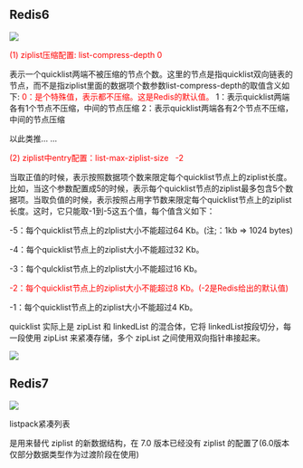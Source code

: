 ## Redis6

![](images/45.List默认配置.png)

<font color = 'red'>(1) ziplist压缩配置: list-compress-depth 0</font>

表示一个quicklist两端不被压缩的节点个数。这里的节点是指quicklist双向链表的节点，而不是指ziplist里面的数据项个数参数list-compress-depth的取值含义如下:
<font color = 'red'>0：是个特殊值，表示都不压缩。这是Redis的默认值。</font>
1：表示quicklist两端各有1个节点不压缩，中间的节点压缩
2：表示quicklist两端各有2个节点不压缩，中间的节点压缩

以此类推... ...

<font color = 'red'>(2) ziplist中entry配置：list-max-ziplist-size   -2</font>

当取正值的时候，表示按照数据项个数来限定每个quicklist节点上的ziplist长度。比如，当这个参数配置成5的时候，表示每个quicklist节点的ziplist最多包含5个数据项。当取负值的时候，表示按照占用字节数来限定每个quicklist节点上的ziplist长度。这时，它只能取-1到-5这五个值，每个值含义如下：

-5：每个quicklist节点上的zlplist大小不能超过64 Kb。(注;：1kb => 1024 bytes)

-4：每个quicklist节点上的ziplist大小不能超过32 Kb。

-3：每个qulcklist节点上的zlplist大小不能超过16 Kb。

<font color = 'red'>-2：每个quicklist节点上的ziplist大小不能超过8 Kb。(-2是Redis给出的默认值)</font>

-1：每个quicklist节点上的ziplist大小不能超过4 Kb。

quicklist 实际上是 zipList 和 linkedList 的混合体，它将 linkedList按段切分，每一段使用 zipList 来紧凑存储，多个 zipList 之间使用双向指针串接起来。

![](images/46.List.png)



## Redis7

![](images/47.List(redis7).png)

listpack紧凑列表

是用来替代 ziplist 的新数据结构，在 7.0 版本已经没有 ziplist 的配置了(6.0版本仅部分数据类型作为过渡阶段在使用)











